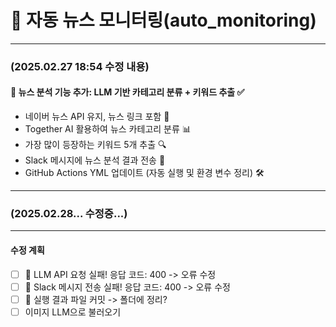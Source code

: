 # 📢 자동 뉴스 모니터링(auto_monitoring)
<hr>

### (2025.02.27 18:54 수정 내용)
#### 🚀 뉴스 분석 기능 추가: LLM 기반 카테고리 분류 + 키워드 추출 ✅
- 네이버 뉴스 API 유지, 뉴스 링크 포함 🔗
- Together AI 활용하여 뉴스 카테고리 분류 📊
- 가장 많이 등장하는 키워드 5개 추출 🔍
- Slack 메시지에 뉴스 분석 결과 전송 📩
- GitHub Actions YML 업데이트 (자동 실행 및 환경 변수 정리) 🛠️

<hr>

### (2025.02.28... 수정중...)



<hr>

#### 수정 계획
- [ ] 🔴 LLM API 요청 실패! 응답 코드: 400 -> 오류 수정    <br>
- [ ] 🔴 Slack 메시지 전송 실패! 응답 코드: 400 -> 오류 수정   <br>
- [ ] 📂 실행 결과 파일 커밋 -> 폴더에 정리?  <br>
- [ ] 이미지 LLM으로 불러오기